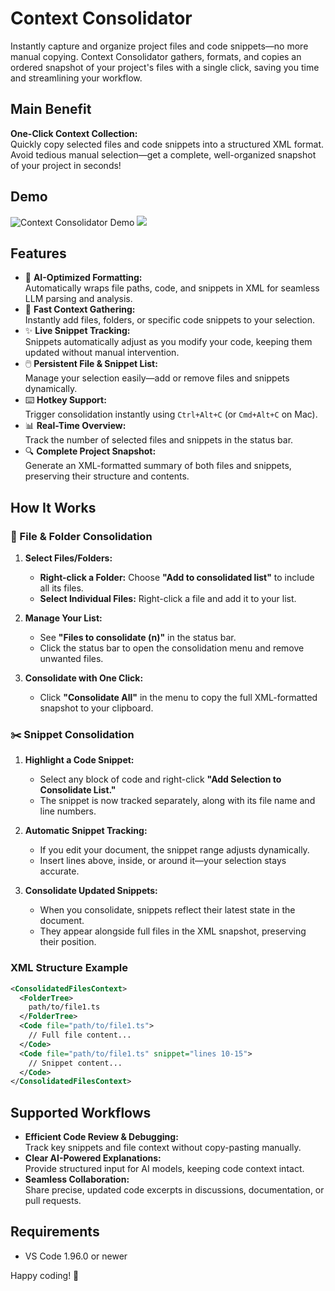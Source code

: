 # Context Consolidator  

Instantly capture and organize project files and code snippets—no more manual copying. Context Consolidator gathers, formats, and copies an ordered snapshot of your project's files with a single click, saving you time and streamlining your workflow.

## Main Benefit  

**One-Click Context Collection:**  
Quickly copy selected files and code snippets into a structured XML format. Avoid tedious manual selection—get a complete, well-organized snapshot of your project in seconds!

## Demo  

![Context Consolidator Demo](https://i.imgur.com/CUsdJzn.gif)
<img src="https://i.imgur.com/CUsdJzn.gif"/>
## Features  

- 🤖 **AI-Optimized Formatting:**  
  Automatically wraps file paths, code, and snippets in XML for seamless LLM parsing and analysis.  
- 🚀 **Fast Context Gathering:**  
  Instantly add files, folders, or specific code snippets to your selection.  
- ✨ **Live Snippet Tracking:**  
  Snippets automatically adjust as you modify your code, keeping them updated without manual intervention.  
- 🖱️ **Persistent File & Snippet List:**  
  Manage your selection easily—add or remove files and snippets dynamically.  
- ⌨️ **Hotkey Support:**  
  Trigger consolidation instantly using `Ctrl+Alt+C` (or `Cmd+Alt+C` on Mac).  
- 📊 **Real-Time Overview:**  
  Track the number of selected files and snippets in the status bar.  
- 🔍 **Complete Project Snapshot:**  
  Generate an XML-formatted summary of both files and snippets, preserving their structure and contents.

## How It Works  

### 📂 File & Folder Consolidation  

1. **Select Files/Folders:**  
   - **Right-click a Folder:** Choose **"Add to consolidated list"** to include all its files.  
   - **Select Individual Files:** Right-click a file and add it to your list.  

2. **Manage Your List:**  
   - See **"Files to consolidate (n)"** in the status bar.  
   - Click the status bar to open the consolidation menu and remove unwanted files.  

3. **Consolidate with One Click:**  
   - Click **"Consolidate All"** in the menu to copy the full XML-formatted snapshot to your clipboard.  

### ✂️ Snippet Consolidation  

1. **Highlight a Code Snippet:**  
   - Select any block of code and right-click **"Add Selection to Consolidate List."**  
   - The snippet is now tracked separately, along with its file name and line numbers.  

2. **Automatic Snippet Tracking:**  
   - If you edit your document, the snippet range adjusts dynamically.  
   - Insert lines above, inside, or around it—your selection stays accurate.  

3. **Consolidate Updated Snippets:**  
   - When you consolidate, snippets reflect their latest state in the document.  
   - They appear alongside full files in the XML snapshot, preserving their position.  

### XML Structure Example  

```xml
<ConsolidatedFilesContext>
  <FolderTree>
    path/to/file1.ts
  </FolderTree>
  <Code file="path/to/file1.ts">
    // Full file content...
  </Code>
  <Code file="path/to/file1.ts" snippet="lines 10-15">
    // Snippet content...
  </Code>
</ConsolidatedFilesContext>
```

## Supported Workflows  

- **Efficient Code Review & Debugging:**  
  Track key snippets and file context without copy-pasting manually.  
- **Clear AI-Powered Explanations:**  
  Provide structured input for AI models, keeping code context intact.  
- **Seamless Collaboration:**  
  Share precise, updated code excerpts in discussions, documentation, or pull requests.  

## Requirements  

- VS Code 1.96.0 or newer  

Happy coding! 🚀  
